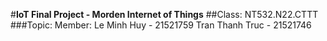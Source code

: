 #**IoT Final Project - Morden Internet of Things**
##Class: NT532.N22.CTTT
###Topic: 
Member: Le Minh Huy     - 21521759
        Tran Thanh Truc - 21521746
